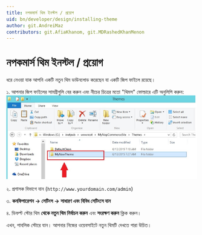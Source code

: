 ```yaml
---
title: নপকমার্স থিম ইনস্টল / প্রয়োগ
uid: bn/developer/design/installing-theme
author: git.AndreiMaz
contributors: git.AfiaKhanom, git.MDRashedKhanMenon
---
```


# নপকমার্স থিম ইনস্টল / প্রয়োগ

ধরে নেওয়া যাক আপনি একটি নতুন থিম ডাউনলোড করেছেন যা একটি জিপ ফাইলে রয়েছে।

১. আপনার জিপ ফাইলের সামগ্রীগুলি বের করুন এবং নীচের চিত্রের মতো "থিমস" ফোল্ডারে এটি অনুলিপি করুন:
![থিমনিষ্কাশন](_static/installing-theme/extracting-theme.jpg)

২. প্রশাসক বিভাগে যান (`http://www.yourdomain.com/admin`)

৩. **কনফিগারেশন → সেটিংস → সাধারণ এবং বিবিধ সেটিংসে যান**

৪. ডিফল্ট স্টোর থিম **থেকে নতুন থিম নির্বাচন করুন** এবং **সংরক্ষণ করুন** ক্লিক করুন।

এখন, পাবলিক স্টোরে যান। আপনার নিজের ওয়েবসাইটে নতুন থিমটি দেখতে পারা উচিত।  
